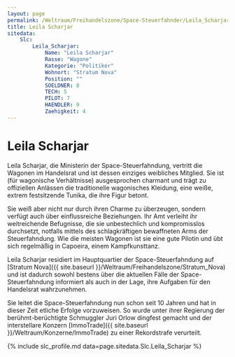 ```yaml
---
layout: page
permalink: /Weltraum/Freihandelszone/Space-Steuerfahnder/Leila_Scharjar
title: Leila Scharjar
sitedata:
    Slc:
        Leila_Scharjar:
            Name: "Leila Scharjar"
            Rasse: "Wagone"
            Kategorie: "Politiker"
            Wohnort: "Stratum Nova"
            Position: ""
            SOELDNER: 8
            TECH: 5
            PILOT: 7
            HAENDLER: 9
            Zaehigkeit: 4
---
```


# Leila Scharjar

Leila Scharjar, die Ministerin der Space-Steuerfahndung, vertritt die Wagonen im Handelsrat und ist dessen einziges weibliches Mitglied. Sie ist (für wagonische Verhältnisse) ausgesprochen charmant und trägt zu offiziellen Anlässen die traditionelle wagonisches Kleidung, eine weiße, extrem festsitzende Tunika, die ihre Figur betont.

Sie weiß aber nicht nur durch ihren Charme zu überzeugen, sondern verfügt auch über einflussreiche Beziehungen. Ihr Amt verleiht ihr weitreichende Befugnisse, die sie unbestechlich und kompromisslos durchsetzt, notfalls mittels des schlagkräftigen bewaffneten Arms der Steuerfahndung. Wie die meisten Wagonen ist sie eine gute Pilotin und übt sich regelmäßig in Capoeira, einem Kampfkunsttanz.

Leila Scharjar residiert im Hauptquartier der Space-Steuerfahndung auf [Stratum Nova]({{ site.baseurl }}/Weltraum/Freihandelszone/Stratum_Nova) und ist dadurch sowohl bestens über die aktuellen Fälle der Space-Steuerfahndung informiert als auch in der Lage, ihre Aufgaben für den Handelsrat wahrzunehmen.

Sie leitet die Space-Steuerfahndung nun schon seit 10 Jahren und hat in dieser Zeit etliche Erfolge vorzuweisen. So wurde unter ihrer Regierung der berühmt-berüchtigte Schmuggler Juri Orlow dingfest gemacht und der interstellare Konzern [ImmoTrade]({{ site.baseurl }}/Weltraum/Konzerne/ImmoTrade) zu einer Rekordstrafe verurteilt.

{% include slc_profile.md data=page.sitedata.Slc.Leila_Scharjar %}
